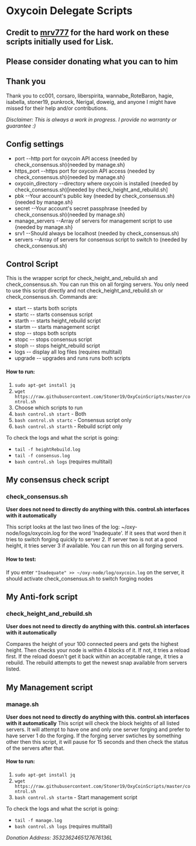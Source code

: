 # Oxycoin Delegate Scripts

## Credit to [mrv777](https://github.com/mrv777/LiskScripts) for the hard work on these scripts initially used for Lisk.
## Please consider donating what you can to him

## Thank you
Thank you to cc001, corsaro, liberspirita, wannabe_RoteBaron, hagie, isabella, stoner19, punkrock, Nerigal, doweig, and anyone I might have missed for their help and/or contributions.

*Disclaimer: This is always a work in progress.  I provide no warranty or guarantee :)*

## Config settings
* port                --http port for oxycoin API access                       (needed by check_consensus.sh){needed by manage.sh}
* https_port          --https port for oxycoin API access                      (needed by check_consensus.sh){needed by manage.sh}
* oxycoin_directory      --directory where oxycoin is installed                   (needed by check_consensus.sh)[needed by check_height_and_rebuild.sh]
* pbk                 --Your account's public key                           (needed by check_consensus.sh){needed by manage.sh}
* secret              --Your account's secret passphrase                    (needed by check_consensus.sh){needed by manage.sh}
* manage_servers      --Array of servers for management script to use       {needed by manage.sh}
* srv1                --Should always be localhost                          (needed by check_consensus.sh)
* servers             --Array of servers for consensus script to switch to  (needed by check_consensus.sh)

## Control Script
This is the wrapper script for check_height_and_rebuild.sh and check_consensus.sh.  You can run this on all forging servers.  You only need to use this script directly and not check_height_and_rebuild.sh or check_consensus.sh.  Commands are:
* start             -- starts both scripts
* startc            -- starts consensus script
* starth            -- starts height_rebuild script
* startm            -- starts management script
* stop              -- stops both scripts
* stopc             -- stops consensus script
* stoph             -- stops height_rebuild script
* logs              -- display all log files (requires multitail)
* upgrade           -- upgrades and runs runs both scripts

#### How to run:

1. `sudo apt-get install jq`
2. `wget https://raw.githubusercontent.com/Stoner19/OxyCoinScripts/master/control.sh`
3. Choose which scripts to run
  1. `bash control.sh start` - Both
  2. `bash control.sh startc` - Consensus script only
  3. `bash control.sh starth` - Rebuild script only

To check the logs and what the script is going:

* `tail -f heightRebuild.log`
* `tail -f consensus.log`
* `bash control.sh logs` (requires multitail)

## My consensus check script

### check_consensus.sh
**User does not need to directly do anything with this.  control.sh interfaces with it automatically**

This script looks at the last two lines of the log: ~/oxy-node/logs/oxycoin.log for the word 'Inadequate'.  If it sees that word then it tries to switch forging quickly to server 2.  If server two is not at a good height, it tries server 3 if available.  You can run this on all forging servers.

#### How to test:
If you enter `"Inadequate" >> ~/oxy-node/log/oxycoin.log` on the server, it should activate check_consensus.sh to switch forging nodes

## My Anti-fork script

### check_height_and_rebuild.sh
**User does not need to directly do anything with this.  control.sh interfaces with it automatically**

Compares the height of your 100 connected peers and gets the highest height.  Then checks your node is within 4 blocks of it.  If not, it tries a reload first.  If the reload doesn't get it back within an acceptable range, it tries a rebuild.  The rebuild attempts to get the newest snap available from servers listed.

## My Management script

### manage.sh
**User does not need to directly do anything with this.  control.sh interfaces with it automatically**
This script will check the block heights of all listed servers.  It will attempt to have one and only one server forging and prefer to have server 1 do the forging.  If the forging server swtiches by something other then this script, it will pause for 15 seconds and then check the status of the servers after that.

#### How to run:

1. `sudo apt-get install jq`
2. `wget https://raw.githubusercontent.com/Stoner19/OxyCoinScripts/master/control.sh`
3. `bash control.sh startm` - Start management script

To check the logs and what the script is going:

* `tail -f manage.log`
* `bash control.sh logs` (requires multitail)

*Donation Address: 3532362465127676136L*
